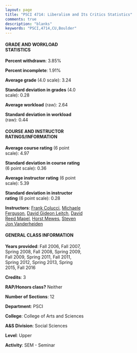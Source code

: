```yaml
---
layout: page
title: "PSCI 4714: Liberalism and Its Critics Statistics"
comments: true
description: "blanks"
keywords: "PSCI,4714,CU,Boulder"
---
```

<head>
<script src="https://ajax.googleapis.com/ajax/libs/jquery/2.1.3/jquery.min.js"></script>
<script src="https://dl.dropboxusercontent.com/s/pc42nxpaw1ea4o9/highcharts.js?dl=0"></script>
<!-- <script src="../assets/js/highcharts.js"></script> -->
<style type="text/css">@font-face {
	font-family: "Bebas Neue";
	src: url(https://www.filehosting.org/file/details/544349/BebasNeue Regular.otf) format("opentype");
	}
	h1.Bebas { 
		font-family: "Bebas Neue", Verdana, Tahoma;
	}
</style>
</head>
<body>
	<div id="container" style="float: right; width: 45%; height: 88%; margin-left: 2.5%; margin-right: 2.5%;"></div>
	<script language="JavaScript">
		$(document).ready(function() {
		var chart = {type: 'column'};
		var title = {text: 'Grade Distribution'};
		var xAxis = {categories: ['A','B','C','D','F'],crosshair: true};
		var yAxis = {min: 0,title: {text: 'Percentage'}};
		var tooltip = {headerFormat: '<center><b><span style="font-size:20px">{point.key}</span></b></center>',
		               pointFormat: '<td style="padding:0"><b>{point.y:.1f}%</b></td>',
		               footerFormat: '</table>',shared: true,useHTML: true};
		var plotOptions = {column: {pointPadding: 0.0,borderWidth: 0}};  
		var credits = {enabled: false};var series= [{name: 'Percent',data: [44.67,39.79,13.77,0.46,1.3,]}];
		var json = {};
		json.chart = chart;
		json.title = title;
		json.tooltip = tooltip;
		json.xAxis = xAxis;
		json.yAxis = yAxis;  
		json.series = series;
		json.plotOptions = plotOptions;  
		json.credits = credits;
		$('#container').highcharts(json);
	});
	</script>
</body>
			   
#### GRADE AND WORKLOAD STATISTICS

**Percent withdrawn**: 3.85%

**Percent incomplete**: 1.91%

**Average grade** (4.0 scale): 3.24

**Standard deviation in grades** (4.0 scale): 0.28

**Average workload** (raw): 2.64

**Standard deviation in workload** (raw): 0.44

#### COURSE AND INSTRUCTOR RATINGS/INFORMATION

**Average course rating** (6 point scale): 4.97

**Standard deviation in course rating** (6 point scale): 0.36

**Average instructor rating** (6 point scale): 5.39

**Standard deviation in instructor rating** (6 point scale): 0.28

**Instructors**: <a href='../../instructors/Frank_Colucci'>Frank Colucci</a>, <a href='../../instructors/Michaele_Ferguson'>Michaele Ferguson</a>, <a href='../../instructors/David_Gideon_Leitch'>David Gideon Leitch</a>, <a href='../../instructors/David_Reed_Mapel'>David Reed Mapel</a>, <a href='../../instructors/Horst_Mewes'>Horst Mewes</a>, <a href='../../instructors/Steven_Jon_Vanderheiden'>Steven Jon Vanderheiden</a>

#### GENERAL CLASS INFORMATION

**Years provided**: Fall 2006, Fall 2007, Spring 2008, Fall 2008, Spring 2009, Fall 2009, Spring 2011, Fall 2011, Spring 2012, Spring 2013, Spring 2015, Fall 2016

**Credits**: 3

**RAP/Honors class?** Neither

**Number of Sections**: 12

**Department**: PSCI

**College**: College of Arts and Sciences

**A&S Division**: Social Sciences

**Level**: Upper

**Activity**: SEM - Seminar
